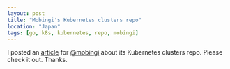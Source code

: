 ```yaml
---
layout: post
title: "Mobingi's Kubernetes clusters repo"
location: "Japan"
tags: [go, k8s, kubernetes, repo, mobingi]
---
```


I posted an [article](https://tech.mobingi.com/2018/12/05/mochi-k8s-repo.html) for [@mobingi](https://twitter.com/mobingi) about its Kubernetes clusters repo. Please check it out. Thanks.
